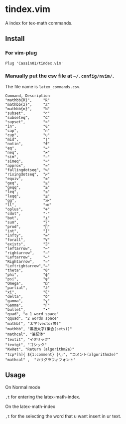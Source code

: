 # tindex.vim
A index for tex-math commands.

## Install

### For vim-plug

```vim
Plug 'Cassin01/tindex.vim'
```

### Manually put the csv file at ``~/.config/nvim/``.

The file name is ``latex_commands.csv``.


```csv
Command, Description
"mathbb{R}",     "ℝ"
"mathbb{z}",     "ℤ"
"mathbb{n}",     "ℕ"
"subset",        "⊂"
"subseteq",      "⊆"
"supset",        "⊃"
"in",            "∈"
"cap",           "∩"
"cup",           "∪"
"mid",           "∣"
"notin",         "∉"
"eq",            "="
"neq",           "≠"
"sim",           "∼"
"simeq",         "≃"
"approx",        "≈"
"fallingdotseq", "≒"
"risingdotseq",  "≓"
"equiv",         "≡"
"geq",           "≥"
"geqq",          "≧"
"leq",           "≤"
"leqq",          "≦"
"gg",            "≫"
"ll",            "≪"
"oplus",         "⊕"
"cdot",          "⋅"
"bot",           "⊥"
"sum",           "∑"
"prod",          "∏"
"int",           "∫"
"infty",         "∞"
"forall",        "∀"
"exists",        "∃"
"leftarrow",     "←"
"rightarrow",    "→"
"Leftarrow",     "⇐"
"Rightarrow",    "⇒"
"Leftrightarrow","⇔"
"theta",         "θ"
"phi",           "ϕ"
"psi",           "ψ"
"Omega",         "Ω"
"partial",       "∂"
"xi",            "ξ"
"delta",         "δ"
"gamma",         "γ"
"Gamma",         "Γ"
"bullet",        "∙"
"quad", "a 1 word space"
"qquad", "2 words space"
"mathbf", "太字(vector等)"
"mathbb", "黒板太字(集合(sets))"
"mathcal", "筆記体"
"textit", "イタリック"
"textgt", "ゴシック"
"KwRet", "Return (algorithm2e)"
"tcp*[h]{ ${1:comment} }\;", "コメント(algorithm2e)"
"mathcal" ,  "カリグラフィフォント"
```


## Usage

On Normal mode

``,t`` for entering the latex-math-index.

On the latex-math-index

``,t`` for the selecting the word that u want insert in ur text.
